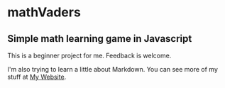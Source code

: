# mathVaders
## Simple math learning game in Javascript
This is a beginner project for me. Feedback is welcome.

I'm also trying to learn a little about Markdown. You can see more of my stuff at [My Website](http://bennettsanderson.com).
